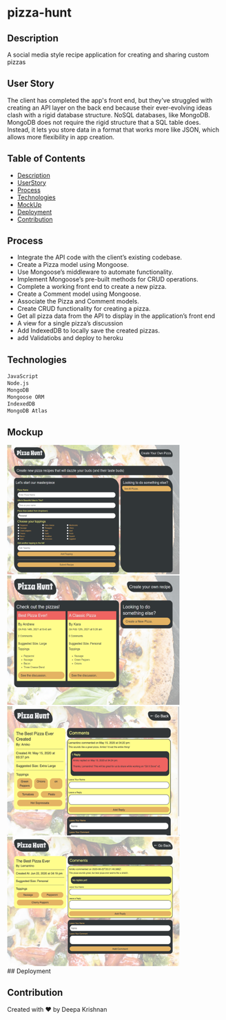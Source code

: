 # pizza-hunt
## Description 
A social media style recipe application for creating and sharing custom pizzas
## User Story  
The client has completed the app's front end, but they've struggled with creating an API layer on the back end because their ever-evolving ideas clash with a rigid database structure.
NoSQL databases, like MongoDB. MongoDB does not require the rigid structure that a SQL table does. Instead, it lets you store data in a format that works more like JSON, which allows more flexibility in app creation.

 ## Table of Contents 
  * [Description](#description)
  * [UserStory](#userstory)
  * [Process](#process)
  * [Technologies](#technologies)
  * [MockUp](#mockup)
  * [Deployment](#deployment)
  * [Contribution](#contribution)
  
## Process
* Integrate the API code with the client’s existing codebase.
* Create a Pizza model using Mongoose.
* Use Mongoose’s middleware to automate functionality.
* Implement Mongoose’s pre-built methods for CRUD operations.
* Complete a working front end to create a new pizza.
* Create a Comment model using Mongoose.
* Associate the Pizza and Comment models.
* Create CRUD functionality for creating a pizza.
* Get all pizza data from the API to display in the application’s front end
* A view for a single pizza’s discussion
* Add IndexedDB to locally save the created pizzas.
* add Validatiobs and deploy to heroku

## Technologies 
    JavaScript
    Node.js
    MongoDB
    Mongoose ORM
    IndexedDB
    MongoDB Atlas
## Mockup 
 <div>
 <img src ="https://github.com/Deeparkrish/pizza-hunt/blob/main/pz2.png"  width ="400px" height ="300px" />
  <img src ="https://github.com/Deeparkrish/pizza-hunt/blob/main/pz1.png"  width ="400px" height ="300px" />
  <img src ="https://github.com/Deeparkrish/pizza-hunt/blob/main/pz3.png"  width ="400px" height ="300px" />
  <img src ="https://github.com/Deeparkrish/pizza-hunt/blob/main/pz4.png"  width ="400px" height ="300px" />
 </div>
## Deployment 

## Contribution 
 Created with ❤️ by Deepa Krishnan
